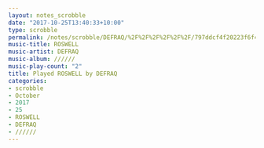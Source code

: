 ```yaml
---
layout: notes_scrobble
date: "2017-10-25T13:40:33+10:00"
type: scrobble
permalink: /notes/scrobble/DEFRAQ/%2F%2F%2F%2F%2F%2F/797ddcf4f20223f6f408ee915ce4a218ede0aa89.html
music-title: ROSWELL
music-artist: DEFRAQ
music-album: //////
music-play-count: "2"
title: Played ROSWELL by DEFRAQ
categories:
- scrobble
- October
- 2017
- 25
- ROSWELL
- DEFRAQ
- //////
---
```

